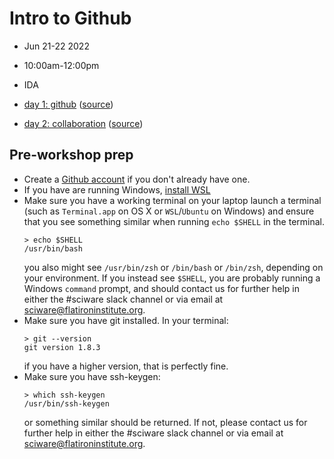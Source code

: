# Intro to Github
- Jun 21-22 2022
- 10:00am-12:00pm
- IDA

- [day 1: github](https://sciware.flatironinstitute.org/21_IntroGithub/slides1.html) ([source](day1.md))
- [day 2: collaboration](https://sciware.flatironinstitute.org/21_IntroGithub/slides2.html) ([source](day2.md))

## Pre-workshop prep

- Create a [Github account](https://github.com/join) if you don't already have one.
- If you have are running Windows, [install WSL](https://docs.microsoft.com/en-us/windows/wsl/install)
- Make sure you have a working terminal on your laptop
  launch a terminal (such as `Terminal.app` on OS X or `WSL`/`Ubuntu` on Windows)
  and ensure that you see something similar when running `echo $SHELL` in the terminal.
  ```
  > echo $SHELL
  /usr/bin/bash
  ```
   you also might see `/usr/bin/zsh` or `/bin/bash` or `/bin/zsh`, depending on your environment. If you instead see
   `$SHELL`, you are probably running a Windows `command` prompt, and should contact us for further help in either the
   #sciware slack channel or via email at sciware@flatironinstitute.org.
- Make sure you have git installed. In your terminal:
  ```
  > git --version
  git version 1.8.3
  ```
  if you have a higher version, that is perfectly fine.
- Make sure you have ssh-keygen:
  ```
  > which ssh-keygen
  /usr/bin/ssh-keygen
  ```
  or something similar should be returned. If not, please contact us for further help in either the
  #sciware slack channel or via email at sciware@flatironinstitute.org.
